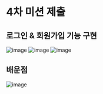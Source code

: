 # 4차 미션 제출


## 로그인 & 회원가입 기능 구현

![image](https://user-images.githubusercontent.com/73453283/159476279-f2bd4a06-b80a-4ee3-b6db-661cd68bed54.png)
![image](https://user-images.githubusercontent.com/73453283/159476444-334dfb66-5649-4e49-b94c-804f0915c26a.png)
![image](https://user-images.githubusercontent.com/73453283/159476736-1f631838-bb60-4070-aaa5-020c754c6791.png)

## 배운점

![image](https://user-images.githubusercontent.com/73453283/159477455-064d3764-0f40-4cc9-99d9-10b4159b3e6d.png)
